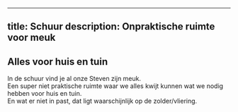 
---
title: Schuur
description: Onpraktische ruimte voor meuk 
---


## Alles voor huis en tuin

In de schuur vind je al onze Steven zijn meuk.\
Een super niet praktische ruimte waar we alles kwijt kunnen wat we nodig hebben voor huis en tuin.\
En wat er niet in past, dat ligt waarschijnlijk op de zolder/vliering.
